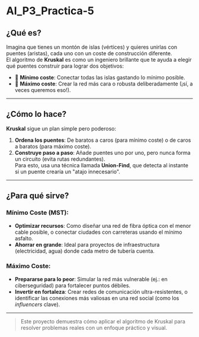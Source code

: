 # AI_P3_Practica-5

## ¿Qué es?

Imagina que tienes un montón de islas (vértices) y quieres unirlas con puentes (aristas), cada uno con un coste de construcción diferente.  
El algoritmo de **Kruskal** es como un ingeniero brillante que te ayuda a elegir qué puentes construir para lograr dos objetivos:

- 🔹 **Mínimo coste**: Conectar todas las islas gastando lo mínimo posible.  
- 🔸 **Máximo coste**: Crear la red más cara o robusta deliberadamente (¡sí, a veces queremos eso!).

---

## ¿Cómo lo hace?

**Kruskal** sigue un plan simple pero poderoso:

1. **Ordena los puentes**: De baratos a caros (para mínimo coste) o de caros a baratos (para máximo coste).
2. **Construye paso a paso**: Añade puentes uno por uno, pero nunca forma un circuito (evita rutas redundantes).  
   Para esto, usa una técnica llamada **Union-Find**, que detecta al instante si un puente crearía un "atajo innecesario".

---

## ¿Para qué sirve?

### Mínimo Coste (MST):

- **Optimizar recursos**: Como diseñar una red de fibra óptica con el menor cable posible, o conectar ciudades con carreteras usando el mínimo asfalto.
- **Ahorrar en grande**: Ideal para proyectos de infraestructura (electricidad, agua) donde cada metro de tubería cuenta.

### Máximo Coste:

- **Prepararse para lo peor**: Simular la red más vulnerable (ej.: en ciberseguridad) para fortalecer puntos débiles.
- **Invertir en fortaleza**: Crear redes de comunicación ultra-resistentes, o identificar las conexiones más valiosas en una red social (como los *influencers* clave).

---

> Este proyecto demuestra cómo aplicar el algoritmo de Kruskal para resolver problemas reales con un enfoque práctico y visual.
